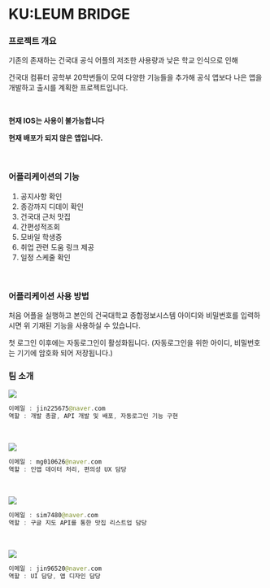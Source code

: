 # KU:LEUM BRIDGE

### **프로젝트 개요**

기존의 존재하는 건국대 공식 어플의 저조한 사용량과 낮은 학교 인식으로 인해

건국대 컴퓨터 공학부 20학번들이 모여 다양한 기능들을 추가해 공식 앱보다 나은 앱을 개발하고 출시를 계획한 프로젝트입니다.

<br/>

**현재 IOS는 사용이 불가능합니다**

**현재 배포가 되지 않은 앱입니다.**

<br/>

### **어플리케이션의 기능**

1. 공지사항 확인
2. 종강까지 디데이 확인
3. 건국대 근처 맛집
4. 간편성적조회
5. 모바일 학생증
6. 취업 관련 도움 링크 제공
7. 일정 스케줄 확인

<br/>

### **어플리케이션 사용 방법**

처음 어플을 실행하고 본인의 건국대학교 종합정보시스템 아이디와 비밀번호를 입력하시면 위 기재된 기능을 사용하실 수 있습니다.

첫 로그인 이후에는 자동로그인이 활성화됩니다. (자동로그인을 위한 아이디, 비밀번호는 기기에 암호화 되어 저장됩니다.)

### **팀 소개**

<a href="https://github.com/Ji-InPark" target="_blank"><img src="https://img.shields.io/badge/박지인-black?style=flat-square&logo=github&logoColor=white"/></a>

```swift
이메일 : jin225675@naver.com
역할 : 개발 총괄, API 개발 및 배포, 자동로그인 기능 구현
```

<br/>

<a href="https://github.com/Mingyu0626" target="_blank"><img src="https://img.shields.io/badge/최민규-black?style=flat-square&logo=github&logoColor=white"/></a>

```swift
이메일 : mg010626@naver.com
역할 : 인앱 데이터 처리, 편의성 UX 담당
```

<br/>

<a href="https://github.com/wonniiii" target="_blank"><img src="https://img.shields.io/badge/최효원-black?style=flat-square&logo=github&logoColor=white"/></a>

```swift
이메일 : sim7480@naver.com
역할 : 구글 지도 API를 통한 맛집 리스트업 담당
```

<br/>

<a href="https://github.com/Kimhojoon1" target="_blank"><img src="https://img.shields.io/badge/김호준-black?style=flat-square&logo=github&logoColor=white"/></a>

```swift
이메일 : jin96520@naver.com
역할 : UI 담당, 앱 디자인 담당
```
